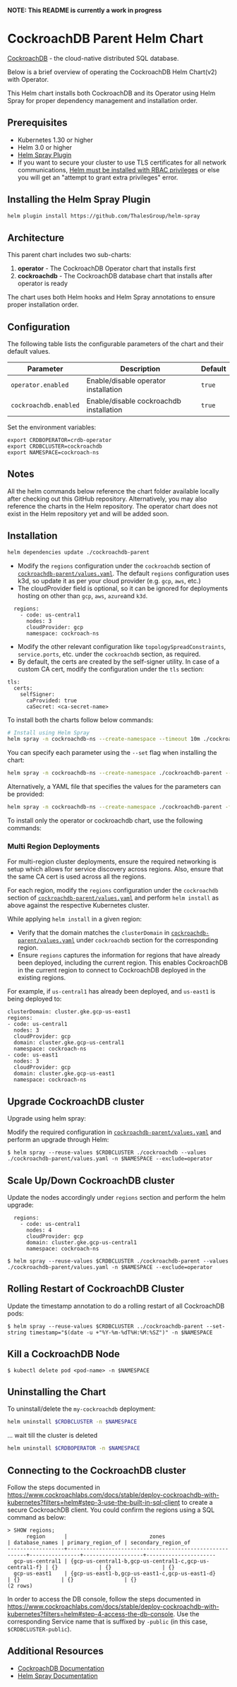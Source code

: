 
**NOTE: This README is currently a work in progress**

# CockroachDB Parent Helm Chart

[CockroachDB](https://github.com/cockroachdb/cockroach) - the cloud-native distributed SQL database.

Below is a brief overview of operating the CockroachDB Helm Chart(v2) with Operator.

This Helm chart installs both CockroachDB and its Operator using Helm Spray for proper dependency management and installation order.



## Prerequisites

* Kubernetes 1.30 or higher
* Helm 3.0 or higher
* [Helm Spray Plugin](https://github.com/ThalesGroup/helm-spray)
* If you want to secure your cluster to use TLS certificates for all network communications, [Helm must be installed with RBAC privileges](https://helm.sh/docs/topics/rbac/) or else you will get an "attempt to grant extra privileges" error.


## Installing the Helm Spray Plugin

```bash
helm plugin install https://github.com/ThalesGroup/helm-spray
```


## Architecture

This parent chart includes two sub-charts:

1. **operator** - The CockroachDB Operator chart that installs first
2. **cockroachdb** - The CockroachDB database chart that installs after operator is ready

The chart uses both Helm hooks and Helm Spray annotations to ensure proper installation order.

## Configuration

The following table lists the configurable parameters of the chart and their default values.

| Parameter | Description | Default |
| --------- | ----------- | ------- |
| `operator.enabled` | Enable/disable operator installation | `true` |
| `cockroachdb.enabled` | Enable/disable cockroachdb installation | `true` |


Set the environment variables:

``` shell
export CRDBOPERATOR=crdb-operator
export CRDBCLUSTER=cockroachdb
export NAMESPACE=cockroach-ns
```

## Notes

All the helm commands below reference the chart folder available locally after checking out this GitHub repository. Alternatively, you may also reference the charts in the Helm repository.
The operator chart does not exist in the Helm repository yet and will be added soon.

## Installation

``` bash
helm dependencies update ./cockroachdb-parent
```

- Modify the `regions` configuration under the `cockroachdb` section of [`cockroachdb-parent/values.yaml`](/cockroachdb-parent/values.yaml). The default `regions` configuration uses k3d, so update it as per your cloud provider (e.g. `gcp`, `aws`, etc.)
- The cloudProvider field is optional, so it can be ignored for deployments hosting on other than `gcp`, `aws`, `azure`and `k3d`.

```
  regions:
    - code: us-central1
      nodes: 3
      cloudProvider: gcp
      namespace: cockroach-ns
```

- Modify the other relevant configuration like `topologySpreadConstraints`, `service.ports`, etc. under the `cockroachdb` section, as required.
- By default, the certs are created by the self-signer utility. In case of a custom CA cert, modify the configuration under the `tls` section:

```
tls:
  certs:
    selfSigner:
      caProvided: true
      caSecret: <ca-secret-name>
```

To install both the charts follow below commands:

```bash
# Install using Helm Spray
helm spray -n cockroachdb-ns --create-namespace --timeout 10m ./cockroachdb-parent
```

You can specify each parameter using the `--set` flag when installing the chart:

```bash
helm spray -n cockroachdb-ns --create-namespace ./cockroachdb-parent --set global.environment=development
```

Alternatively, a YAML file that specifies the values for the parameters can be provided:

```bash
helm spray -n cockroachdb-ns --create-namespace ./cockroachdb-parent -f values-override.yaml
```

To install only the operator or cockroachdb chart, use the following commands:

### Multi Region Deployments

For multi-region cluster deployments, ensure the required networking is setup which allows for service discovery across regions. Also, ensure that the same CA cert is used across all the regions.

For each region, modify the `regions` configuration under the `cockroachdb` section of [`cockroachdb-parent/values.yaml`](/cockroachdb-parent/values.yaml) and perform `helm install` as above against the respective Kubernetes cluster.

While applying `helm install` in a given region:
- Verify that the domain matches the `clusterDomain` in [`cockroachdb-parent/values.yaml`](/cockroachdb-parent/values.yaml) under `cockroachdb` section for the corresponding region.
- Ensure `regions` captures the information for regions that have already been deployed, including the current region. This enables CockroachDB in the current region to connect to CockroachDB deployed in the existing regions.

For example, if `us-central1` has already been deployed, and `us-east1` is being deployed to:

```
clusterDomain: cluster.gke.gcp-us-east1
regions:
- code: us-central1
  nodes: 3
  cloudProvider: gcp
  domain: cluster.gke.gcp-us-central1
  namespace: cockroach-ns
- code: us-east1
  nodes: 3
  cloudProvider: gcp
  domain: cluster.gke.gcp-us-east1
  namespace: cockroach-ns
```

## Upgrade CockroachDB cluster


Upgrade using helm spray:

Modify the required configuration in [`cockroachdb-parent/values.yaml`](/cockroachdb-parent/values.yaml) and perform an upgrade through Helm:

```shell
$ helm spray --reuse-values $CRDBCLUSTER ./cockroachdb --values ./cockroachdb-parent/values.yaml -n $NAMESPACE --exclude=operator
```

## Scale Up/Down CockroachDB cluster

Update the nodes accordingly under `regions` section and perform the helm upgrade:

```
  regions:
    - code: us-central1
      nodes: 4
      cloudProvider: gcp
      domain: cluster.gke.gcp-us-central1
      namespace: cockroach-ns
```

```shell
$ helm spray --reuse-values $CRDBCLUSTER ./cockroachdb-parent --values ./cockroachdb-parent/values.yaml -n $NAMESPACE --exclude=operator
```

## Rolling Restart of CockroachDB Cluster

Update the timestamp annotation to do a rolling restart of all CockroachDB pods:

```shell
$ helm spray --reuse-values $CRDBCLUSTER ../cockroachdb-parent --set-string timestamp="$(date -u +"%Y-%m-%dT%H:%M:%SZ")" -n $NAMESPACE
```

## Kill a CockroachDB Node

```shell
$ kubectl delete pod <pod-name> -n $NAMESPACE
```
## Uninstalling the Chart

To uninstall/delete the `my-cockroachdb` deployment:

```bash
helm uninstall $CRDBCLUSTER -n $NAMESPACE
```
... wait till the cluster is deleted

```bash
helm uninstall $CRDBOPERATOR -n $NAMESPACE
```

## Connecting to the CockroachDB cluster

Follow the steps documented in https://www.cockroachlabs.com/docs/stable/deploy-cockroachdb-with-kubernetes?filters=helm#step-3-use-the-built-in-sql-client to create a secure CockroachDB client.
You could confirm the regions using a SQL command as below:

```
> SHOW regions;
      region      |                          zones                          | database_names | primary_region_of | secondary_region_of
------------------+---------------------------------------------------------+----------------+-------------------+----------------------
  gcp-us-central1 | {gcp-us-central1-b,gcp-us-central1-c,gcp-us-central1-f} | {}             | {}                | {}
  gcp-us-east1    | {gcp-us-east1-b,gcp-us-east1-c,gcp-us-east1-d}          | {}             | {}                | {}
(2 rows)
```

In order to access the DB console, follow the steps documented in https://www.cockroachlabs.com/docs/stable/deploy-cockroachdb-with-kubernetes?filters=helm#step-4-access-the-db-console.
Use the corresponding Service name that is suffixed by `-public` (in this case, `$CRDBCLUSTER-public`).

## Additional Resources

- [CockroachDB Documentation](https://www.cockroachlabs.com/docs/)
- [Helm Spray Documentation](https://github.com/ThalesGroup/helm-spray) 